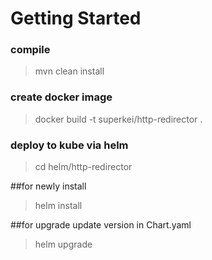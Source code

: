 # Getting Started

### compile
>mvn clean install

### create docker image
>docker build -t superkei/http-redirector .

### deploy to kube via helm
>cd helm/http-redirector

##for newly install
>helm install <name>

##for upgrade
update version in Chart.yaml 
>helm upgrade <name>

